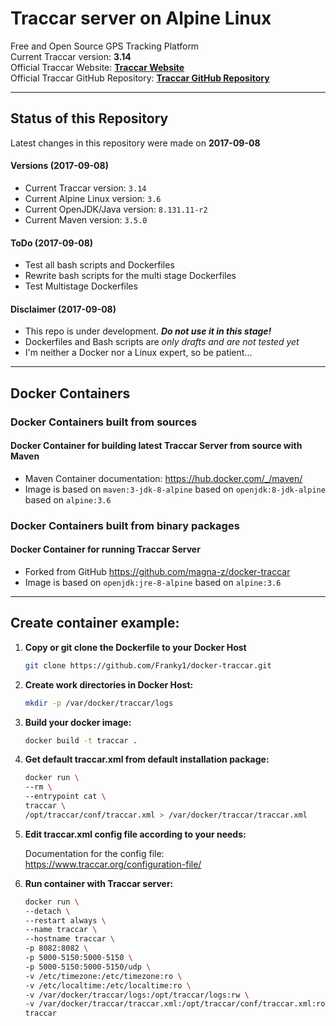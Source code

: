 # **Traccar server on Alpine Linux**

Free and Open Source GPS Tracking Platform  
Current Traccar version: **3.14**  
Official Traccar Website: **[Traccar Website](https://www.traccar.org)**  
Official Traccar GitHub Repository: **[Traccar GitHub Repository](https://github.com/tananaev)**

_____
## Status of this Repository
Latest changes in this repository were made on **2017-09-08**
#### Versions (2017-09-08)
- Current Traccar version: `3.14`
- Current Alpine Linux version: `3.6`
- Current OpenJDK/Java version: `8.131.11-r2`
- Current Maven version: `3.5.0`

#### ToDo (2017-09-08)  
- Test all bash scripts and Dockerfiles
- Rewrite bash scripts for the multi stage Dockerfiles
- Test Multistage Dockerfiles

#### Disclaimer (2017-09-08)  
- This repo is under development. ___Do not use it in this stage!___
- Dockerfiles and Bash scripts are _only drafts and are not tested yet_  
- I'm neither a Docker nor a Linux expert, so be patient...  

_____
## Docker Containers  
### Docker Containers built from sources
#### Docker Container for building latest Traccar Server from source with Maven
- Maven Container documentation: https://hub.docker.com/_/maven/
- Image is based on `maven:3-jdk-8-alpine` based on `openjdk:8-jdk-alpine` based on `alpine:3.6`

### Docker Containers built from binary packages
#### Docker Container for running Traccar Server
- Forked from GitHub https://github.com/magna-z/docker-traccar  
- Image is based on `openjdk:jre-8-alpine` based on `alpine:3.6`

_____
## Create container example:  

1. **Copy or git clone the Dockerfile to your Docker Host**

    ```bash
    git clone https://github.com/Franky1/docker-traccar.git
    ```

2. **Create work directories in Docker Host:**     

    ```bash
    mkdir -p /var/docker/traccar/logs
    ```

3. **Build your docker image:**  

    ```bash
    docker build -t traccar .
    ```

4. **Get default traccar.xml from default installation package:**  

    ```bash
    docker run \
    --rm \
    --entrypoint cat \
    traccar \
    /opt/traccar/conf/traccar.xml > /var/docker/traccar/traccar.xml
    ```

5. **Edit traccar.xml config file according to your needs:**  

    Documentation for the config file: https://www.traccar.org/configuration-file/

6. **Run container with Traccar server:**

    ```bash
    docker run \
    --detach \
    --restart always \
    --name traccar \
    --hostname traccar \
    -p 8082:8082 \
    -p 5000-5150:5000-5150 \
    -p 5000-5150:5000-5150/udp \
    -v /etc/timezone:/etc/timezone:ro \
    -v /etc/localtime:/etc/localtime:ro \
    -v /var/docker/traccar/logs:/opt/traccar/logs:rw \
    -v /var/docker/traccar/traccar.xml:/opt/traccar/conf/traccar.xml:ro \
    traccar
    ```
